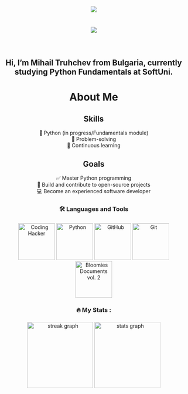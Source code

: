 <br clear="both">

<div align="center">
  <img align="center" src="https://visitor-badge.laobi.icu/badge?page_id=TruhchevMihail.TruhchevMihail&left_color=deepskyblue&right_color=palegreen&left_text=Profile%20Views" />
</div>

###

<div align="center">
  <br>
  <img src="https://readme-typing-svg.herokuapp.com?color=36BCF7&size=24&center=true&vCenter=true&lines=Welcome+to+my+GitHub!;I+love+coding+in+Python;Let%27s+build+something+amazing!" />
  <br>
</div>

###

<br clear="both">

<div align="center">

<h2>Hi, I’m Mihail Truhchev from Bulgaria, currently studying Python Fundamentals at SoftUni.</h2>

<p>
  
# About Me

## **Skills**
 🐍 Python (in progress/Fundamentals module)  
 🧩 Problem-solving  
 📘 Continuous learning  

## **Goals**
 ✅ Master Python programming  
 🌟 Build and contribute to open-source projects  
 💻 Become an experienced software developer</p>

</div>

<h3 align="center">🛠 Languages and Tools  </h3>

###

<div align="center">
  <img src="https://media2.giphy.com/media/v1.Y2lkPTc5MGI3NjExZTh3YXBwNDA1dHVoaWJ3Ymw2Nno5MzFpbHpvZWplbmNnc2JubXl6MyZlcD12MV9pbnRlcm5hbF9naWZfYnlfaWQmY3Q9Zw/78XCFBGOlS6keY1Bil/giphy.gif" alt="Coding Hacker" height="100">
  <img src="https://media.giphy.com/media/UtEd87cLAH789bR5sk/giphy.gif" alt="Python" height="100"> 
  <img src="https://media1.giphy.com/media/v1.Y2lkPTc5MGI3NjExcHd4eXo2MTZkYTM0N21mYnN3NGZkYnFyOWlmZDYwNzM1ZWJ2OHVzZCZlcD12MV9pbnRlcm5hbF9naWZfYnlfaWQmY3Q9Zw/du3J3cXyzhj75IOgvA/giphy.gif" alt="GitHub" height="100">
  <img src="https://media.giphy.com/media/kH1DBkPNyZPOk0BxrM/giphy.gif" alt="Git" height="100">
  <img src="https://media1.giphy.com/media/v1.Y2lkPTc5MGI3NjExY2swcjdjeTg0MDJvdTZibWNkZGhmbjQ4NGZrYTBpeWRjYnBmNGplbyZlcD12MV9pbnRlcm5hbF9naWZfYnlfaWQmY3Q9Zw/hKwCkDIGGoWEtm6PHm/giphy.gif" alt="Bloomies Documents vol. 2" height="100">
</div>

###

<h3 align="center">🔥   My Stats :</h3>

###

<div align="center">
  <img src="https://streak-stats.demolab.com?user=TruhchevMihail&locale=en&mode=daily&theme=dark&hide_border=false&border_radius=5&order=3" height="180" alt="streak graph" />
  <img src="https://github-readme-stats.vercel.app/api?username=TruhchevMihail&hide_title=true&hide_rank=true&show_icons=true&include_all_commits=true&count_private=true&disable_animations=false&theme=dark&locale=en&hide_border=false&order=1" height="180" alt="stats graph" />
</div>
